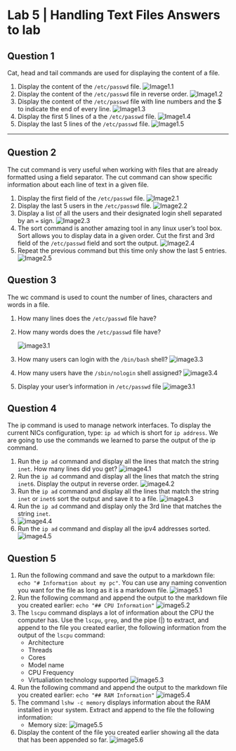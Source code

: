 # Lab 5 | Handling Text Files Answers to lab
 
## Question 1 
Cat, head and tail commands are used for displaying the content of a file.
1. Display the content of the `/etc/passwd` file.
      ![Image1.1](../imgs/Lab5/Q1.1.png)
2. Display the content of the `/etc/passwd` file in reverse order.
    ![Image1.2](../imgs/Lab5/Q1.2.png)
3. Display the content of the `/etc/passwd` file with line numbers and the $ to indicate the end of every line.
    ![Image1.3](../imgs/Lab5/Q1.3.png)
4. Display the first 5 lines of a the `/etc/passwd` file.
    ![Image1.4](../imgs/Lab5/Q1.4.png)
5. Display the last 5 lines of the `/etc/passwd` file.
    ![Image1.5](../imgs/Lab5/Q1.5.png)

---
## Question 2
The cut command is very useful when working with files that are already formatted using a field separator. The cut command can show specific information about each line of text in a given file.

1. Display the first field of the `/etc/passwd` file.
    ![Image2.1](../imgs/Lab5/Q2.1.png)
2. Display the last 5 users in the `/etc/passwd` file.
    ![Image2.2](../imgs/Lab5/Q2.2.png)
3. Display a list of all the users and their designated login shell separated by an `=` sign.
    ![Image2.3](../imgs/Lab5/Q2.3.png)
4. The sort command is another amazing tool in any linux user’s tool box. Sort allows you to display data in a given order. Cut the first and 3rd field of the `/etc/passwd` field and sort the output. 
    ![Image2.4](../imgs/Lab5/Q2.4.png)
5. Repeat the previous command but this time only show the last 5 entries.
    ![Image2.5](../imgs/Lab5/Q2.5.png)



## Question 3
The wc command is used to count the number of lines, characters and words in a file.

1. How many lines does the `/etc/passwd` file have?
2. How many words does the `/etc/passwd` file have?

   ![image3.1](../imgs/Lab5/Q3.1-2.png)


3. How many users can login with the `/bin/bash` shell?
   ![image3.3](../imgs/Lab5/Q3.3.png)
4. How many users have the `/sbin/nologin` shell assigned?
   ![image3.4](../imgs/Lab5/Q3.4.png)
5. Display your user’s information in `/etc/passwd` file
   ![image3.1](../imgs/Lab5/Q3.5.png)


## Question 4

The ip command is used to manage network interfaces. To display the current NICs configuration, type: `ip ad` which is short for `ip address`. We are going to use the commands we learned to parse the output of the ip command.



1. Run the `ip ad` command and display all the lines that match the string `inet`. How many lines did you get? 
   ![image4.1](../imgs/Lab5/Q4.1.png)
2. Run the `ip ad` command and display all the lines that match the string `inet6`. Display the output in reverse order.
   ![image4.2](../imgs/Lab5/Q4.2.png)
3. Run the `ip ad` command and display all the lines that match the string `inet` or `inet6` sort the output and save it to a file.
   ![image4.3](../imgs/Lab5/Q4.3.png)
4. Run the `ip ad` command and display only the 3rd line that matches the string `inet`.
5. ![image4.4](../imgs/Lab5/Q4.4.png)
6. Run the `ip ad` command and display all the ipv4 addresses sorted.
   ![image4.5](../imgs/Lab5/Q4.5.png)

## Question 5

1. Run the following command and save the output to a markdown file: `echo "# Information about my pc"`. You can use any naming convention you want for the file as long as it is a markdown file.
   ![image5.1](../imgs/Lab5/Q5.1.png)
2. Run the following command and append the output to the markdown file you created earlier: `echo "## CPU Information"`
   ![image5.2](../imgs/Lab5/Q5.2.png)
3. The `lscpu` command displays a lot of information about the CPU the computer has. Use the `lscpu`, `grep`, and the pipe (|) to extract, and append to the file you created earlier, the following information from the output of the `lscpu` command:
   * Architecture
   * Threads
   * Cores
   * Model name
   * CPU Frequency
   * Virtualiation technology supported
  ![image5.3](../imgs/Lab5/Q5.3.png)
4. Run the following command and append the output to the markdown file you created earlier: `echo "## RAM Information"`
  ![image5.4](../imgs/Lab5/Q5.4.png)
5. The command `lshw -c memory` displays information about the RAM installed in your system. Extract and append to the file the following information:
    * Memory size:
  ![image5.5](../imgs/Lab5/Q5.5.png)
6. Display the content of the file you created earlier showing all the data that has been appended so far.
  ![image5.6](../imgs/Lab5/Q5.6.png)

